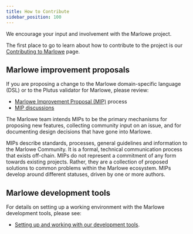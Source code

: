 ```yaml
---
title: How to Contribute
sidebar_position: 100
---
```


We encourage your input and involvement with the Marlowe project. 

The first place to go to learn about how to contribute to the project is our [Contributing to Marlowe](https://github.com/input-output-hk/marlowe-cardano/blob/main/CONTRIBUTING.adoc) page. 

## Marlowe improvement proposals

If you are proposing a change to the Marlowe domain-specific language (DSL) or to the Plutus validator for Marlowe, please review: 

* [Marlowe Improvement Proposal (MIP)](https://github.com/input-output-hk/MIPs) process 
* [MIP discussions](https://github.com/input-output-hk/MIPs/discussions) 

The Marlowe team intends MIPs to be the primary mechanisms for proposing new features, collecting community input on an issue, and for documenting design decisions that have gone into Marlowe. 

MIPs describe standards, processes, general guidelines and information to the Marlowe Community. It is a formal, technical communication process that exists off-chain. MIPs do not represent a commitment of any form towards existing projects. Rather, they are a collection of proposed solutions to common problems within the Marlowe ecosystem. MIPs develop around different statuses, driven by one or more authors. 

## Marlowe development tools

For details on setting up a working environment with the Marlowe development tools, please see: 

* [Setting up and working with our development tools](https://github.com/input-output-hk/marlowe-cardano/blob/main/CONTRIBUTING.adoc#setting-up-and-working-with-our-development-tools). 

